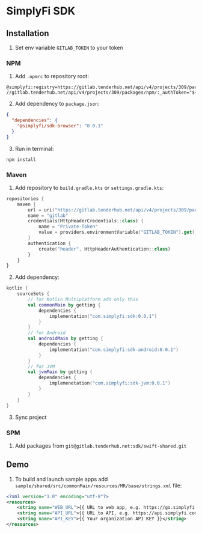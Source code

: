 # SimplyFi SDK

## Installation

1. Set env variable `GITLAB_TOKEN` to your token

### NPM

1. Add `.npmrc` to repository root:

```text
@simplyfi:registry=https://gitlab.tenderhub.net/api/v4/projects/309/packages/npm/
//gitlab.tenderhub.net/api/v4/projects/309/packages/npm/:_authToken="${GITLAB_TOKEN}"
```

2. Add dependency to `package.json`:

```json
{
  "dependencies": {
    "@simplyfi/sdk-browser": "0.0.1"
  }
}
```

3. Run in terminal:

```shell
npm install
```

### Maven

1. Add repository to `build.gradle.kts` or `settings.gradle.kts`:

```kotlin
repositories {
    maven {
        url = uri("https://gitlab.tenderhub.net/api/v4/projects/309/packages/maven")
        name = "gitlab"
        credentials(HttpHeaderCredentials::class) {
            name = "Private-Token"
            value = providers.environmentVariable("GITLAB_TOKEN").get()
        }
        authentication {
            create("header", HttpHeaderAuthentication::class)
        }
    }
}
```

2. Add dependency:

```kotlin
kotlin {
    sourceSets {
        // for Kotlin Multiplatform add only this
        val commonMain by getting {
            dependencies {
                implementation("com.simplyfi:sdk:0.0.1")
            }
        }
        // for Android
        val androidMain by getting {
            dependencies {
                implementation("com.simplyfi:sdk-android:0.0.1")
            }
        }
        // for JVM
        val jvmMain by getting {
            dependencies {
                implemenetation("com.simplyfi:sdk-jvm:0.0.1")
            }
        }
    }
}
```

3. Sync project

### SPM

1. Add packages from `git@gitlab.tenderhub.net:sdk/swift-shared.git`

## Demo

1. To build and launch sample apps add `sample/shared/src/commonMain/resources/MR/base/strings.xml` file:
```xml
<?xml version="1.0" encoding="utf-8"?>
<resources>
    <string name="WEB_URL">{{ URL to web app, e.g. https://go.simplyfi.com }}</string>
    <string name="API_URL">{{ URL to API, e.g. https://api.simplyfi.com }}</string>
    <string name="API_KEY">{{ Your organization API KEY }}</string>
</resources>
```